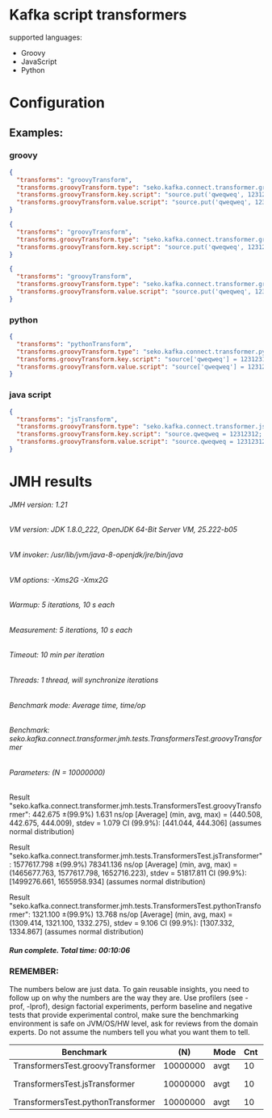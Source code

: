 # Kafka script transformers

supported languages:
* Groovy
* JavaScript
* Python

# Configuration

## Examples:

### groovy
```json
{
  "transforms": "groovyTransform",
  "transforms.groovyTransform.type": "seko.kafka.connect.transformer.groovy.GroovyTransformer",
  "transforms.groovyTransform.key.script": "source.put('qweqweq', 12312312); return source;",
  "transforms.groovyTransform.value.script": "source.put('qweqweq', 12312312); return source;"
}
```

```json
{
  "transforms": "groovyTransform",
  "transforms.groovyTransform.type": "seko.kafka.connect.transformer.groovy.GroovyTransformer",
  "transforms.groovyTransform.key.script": "source.put('qweqweq', 12312312); return source;",
}
```

```json
{
  "transforms": "groovyTransform",
  "transforms.groovyTransform.type": "seko.kafka.connect.transformer.groovy.GroovyTransformer",
  "transforms.groovyTransform.value.script": "source.put('qweqweq', 12312312); return source;"
}
```

### python
```json
{
  "transforms": "pythonTransform",
  "transforms.groovyTransform.type": "seko.kafka.connect.transformer.python.PythonTransformer",
  "transforms.groovyTransform.key.script": "source['qweqweq'] = 12312312; source",
  "transforms.groovyTransform.value.script": "source['qweqweq'] = 12312312; source"
}
```

### java script
```json
{
  "transforms": "jsTransform",
  "transforms.groovyTransform.type": "seko.kafka.connect.transformer.js.JavaScriptTransformer",
  "transforms.groovyTransform.key.script": "source.qweqweq = 12312312; source;",
  "transforms.groovyTransform.value.script": "source.qweqweq = 12312312; source;"
}
```

# JMH results

###### JMH version: 1.21
###### VM version: JDK 1.8.0_222, OpenJDK 64-Bit Server VM, 25.222-b05
###### VM invoker: /usr/lib/jvm/java-8-openjdk/jre/bin/java
###### VM options: -Xms2G -Xmx2G
###### Warmup: 5 iterations, 10 s each
###### Measurement: 5 iterations, 10 s each
###### Timeout: 10 min per iteration
###### Threads: 1 thread, will synchronize iterations
###### Benchmark mode: Average time, time/op
###### Benchmark: seko.kafka.connect.transformer.jmh.tests.TransformersTest.groovyTransformer
###### Parameters: (N = 10000000)

Result "seko.kafka.connect.transformer.jmh.tests.TransformersTest.groovyTransformer":
  442.675 ±(99.9%) 1.631 ns/op [Average]
  (min, avg, max) = (440.508, 442.675, 444.009), stdev = 1.079
  CI (99.9%): [441.044, 444.306] (assumes normal distribution)

Result "seko.kafka.connect.transformer.jmh.tests.TransformersTest.jsTransformer":
  1577617.798 ±(99.9%) 78341.136 ns/op [Average]
  (min, avg, max) = (1465677.763, 1577617.798, 1652716.223), stdev = 51817.811
  CI (99.9%): [1499276.661, 1655958.934] (assumes normal distribution)

Result "seko.kafka.connect.transformer.jmh.tests.TransformersTest.pythonTransformer":
  1321.100 ±(99.9%) 13.768 ns/op [Average]
  (min, avg, max) = (1309.414, 1321.100, 1332.275), stdev = 9.106
  CI (99.9%): [1307.332, 1334.867] (assumes normal distribution)


##### Run complete. Total time: 00:10:06

### REMEMBER: 
The numbers below are just data. To gain reusable insights, you need to follow up on
why the numbers are the way they are. Use profilers (see -prof, -lprof), design factorial
experiments, perform baseline and negative tests that provide experimental control, make sure
the benchmarking environment is safe on JVM/OS/HW level, ask for reviews from the domain experts.
Do not assume the numbers tell you what you want them to tell.



|Benchmark                         |      (N)  | Mode  | Cnt |       Score |       Error | Units |
| -------------------------------- | --------- | ----- | --- | ----------- | ----------- | ----- |
|TransformersTest.groovyTransformer|  10000000 | avgt  | 10  |     442.675 |±     1.631  | ns/op |
|TransformersTest.jsTransformer    |  10000000 | avgt  | 10  | 1691179.191 |± 78341.136  | ns/op |
|TransformersTest.pythonTransformer|  10000000 | avgt  | 10  |    1321.100 |±    13.768  | ns/op |


